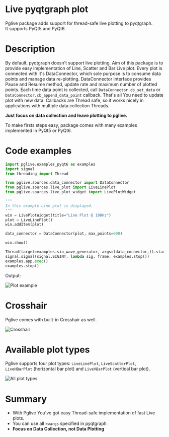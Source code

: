 # Live pyqtgraph plot

Pglive package adds support for thread-safe live plotting to pyqtgraph.  
It supports PyQt5 and PyQt6.

# Description #

By default, pyqtgraph doesn't support live plotting.
Aim of this package is to provide easy implementation of Line, Scatter and Bar Live plot.
Every plot is connected with it's DataConnector, which sole purpose is to consume data points and manage data re-plotting.
DataConnector interface provides Pause and Resume method, update rate and maximum number of plotted points.
Each time data point is collected, call `DataConnector.cb_set_data` or `DataConnector.cb_append_data_point` callback.
That's all You need to update plot with new data.
Callbacks are Thread safe, so it works nicely in applications with multiple data collection Threads.  

**Just focus on data collection and leave plotting to pglive.**

To make firsts steps easy, package comes with many examples implemented in PyQt5 or PyQt6.

# Code examples #

```python
import pglive.examples_pyqt6 as examples
import signal
from threading import Thread

from pglive.sources.data_connector import DataConnector
from pglive.sources.live_plot import LiveLinePlot
from pglive.sources.live_plot_widget import LivePlotWidget

"""
In this example Line plot is displayed.
"""
win = LivePlotWidget(title="Line Plot @ 100Hz")
plot = LiveLinePlot()
win.addItem(plot)

data_connector = DataConnector(plot, max_points=600)

win.show()

Thread(target=examples.sin_wave_generator, args=(data_connector,)).start()
signal.signal(signal.SIGINT, lambda sig, frame: examples.stop())
examples.app.exec()
examples.stop()
```

Output:  

![Plot example](https://i.postimg.cc/RFYGfNS6/pglive.gif)

# Crosshair #

Pglive comes with built-in Crosshair as well.

![Crosshair](https://i.postimg.cc/1z75GZLV/pglive-crosshair.gif)

# Available plot types #

Pglive supports four plot types: `LiveLinePlot`, `LiveScatterPlot`, `LiveHBarPlot` (horizontal bar plot) and `LiveVBarPlot` (vertical bar plot).

![All plot types](https://i.postimg.cc/637CsKRC/pglive-allplots.gif)

# Summary #

- With Pglive You've got easy Thread-safe implementation of fast Live plots.
- You can use all `kwargs` specified in pyqtgraph
- **Focus on Data Collection, not Data Plotting**